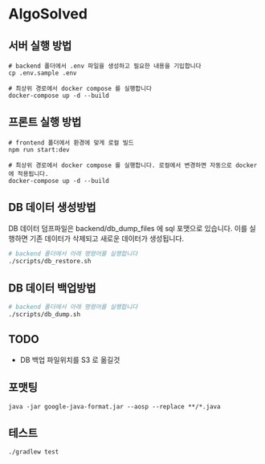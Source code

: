 # AlgoSolved

## 서버 실행 방법
```
# backend 폴더에서 .env 파일을 생성하고 필요한 내용을 기입합니다
cp .env.sample .env

# 최상위 경로에서 docker compose 를 실행합니다
docker-compose up -d --build
```

## 프론트 실행 방법
```
# frontend 폴더에서 환경에 맞게 로컬 빌드
npm run start:dev

# 최상위 경로에서 docker compose 를 실행합니다. 로컬에서 변경하면 자동으로 docker에 적용됩니다.
docker-compose up -d --build
```

## DB 데이터 생성방법
DB 데이터 덤프파일은 backend/db_dump_files 에 sql 포맷으로 있습니다. 이를 실행하면 기존 데이터가 삭제되고 새로운 데이터가 생성됩니다.
```bash
# backend 폴더에서 아래 명령어를 실행합니다
./scripts/db_restore.sh
```

## DB 데이터 백업방법
```bash
# backend 폴더에서 아래 명령어를 실행합니다
./scripts/db_dump.sh
```

## TODO
- DB 백업 파일위치를 S3 로 옮길것

## 포맷팅
```
java -jar google-java-format.jar --aosp --replace **/*.java
```

## 테스트
```
./gradlew test
```


